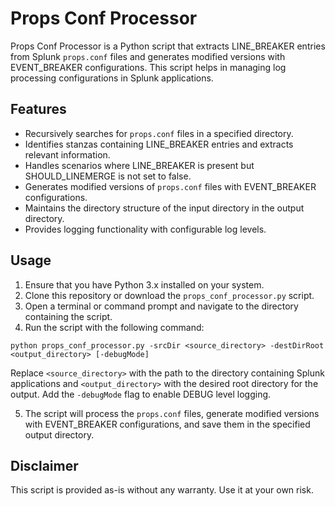# Props Conf Processor

Props Conf Processor is a Python script that extracts LINE_BREAKER entries from Splunk `props.conf` files and generates modified versions with EVENT_BREAKER configurations. This script helps in managing log processing configurations in Splunk applications.

## Features

- Recursively searches for `props.conf` files in a specified directory.
- Identifies stanzas containing LINE_BREAKER entries and extracts relevant information.
- Handles scenarios where LINE_BREAKER is present but SHOULD_LINEMERGE is not set to false.
- Generates modified versions of `props.conf` files with EVENT_BREAKER configurations.
- Maintains the directory structure of the input directory in the output directory.
- Provides logging functionality with configurable log levels.

## Usage

1. Ensure that you have Python 3.x installed on your system.
2. Clone this repository or download the `props_conf_processor.py` script.
3. Open a terminal or command prompt and navigate to the directory containing the script.
4. Run the script with the following command:

`python props_conf_processor.py -srcDir <source_directory> -destDirRoot <output_directory> [-debugMode]`

Replace `<source_directory>` with the path to the directory containing Splunk applications and `<output_directory>` with the desired root directory for the output. Add the `-debugMode` flag to enable DEBUG level logging.

5. The script will process the `props.conf` files, generate modified versions with EVENT_BREAKER configurations, and save them in the specified output directory.

## Disclaimer

This script is provided as-is without any warranty. Use it at your own risk.










